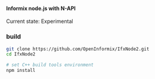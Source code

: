 #### Informix node.js with N-API
Current state:  Experimental


### build
```bash
git clone https://github.com/OpenInformix/IfxNode2.git
cd IfxNode2

# set C++ build tools environment
npm install
```
